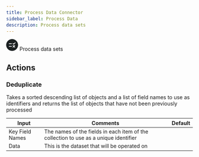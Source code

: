 ```yaml
---
title: Process Data Connector
sidebar_label: Process Data
description: Process data sets
---
```


![Process Data](./assets/process-data.png#connector-icon)
Process data sets

## Actions

### Deduplicate

Takes a sorted descending list of objects and a list of field names to use as identifiers and returns the list of objects that have not been previously processed

| Input           | Comments                                                                             | Default |
| --------------- | ------------------------------------------------------------------------------------ | ------- |
| Key Field Names | The names of the fields in each item of the collection to use as a unique identifier |         |
| Data            | This is the dataset that will be operated on                                         |         |
